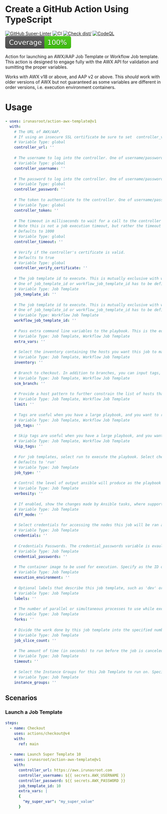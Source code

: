# Create a GitHub Action Using TypeScript

[![GitHub Super-Linter](https://github.com/irunasroot/action-awx-template/actions/workflows/linter.yml/badge.svg)](https://github.com/super-linter/super-linter)
![CI](https://github.com/irunasroot/action-awx-template/actions/workflows/ci.yml/badge.svg)
[![Check dist/](https://github.com/irunasroot/action-awx-template/actions/workflows/check-dist.yml/badge.svg)](https://github.com/irunasroot/action-awx-template/actions/workflows/check-dist.yml)
[![CodeQL](https://github.com/irunasroot/action-awx-template/actions/workflows/codeql-analysis.yml/badge.svg)](https://github.com/irunasroot/action-awx-template/actions/workflows/codeql-analysis.yml)
[![Coverage](./badges/coverage.svg)](./badges/coverage.svg)

Action for launching an AWX/AAP Job Template or Workflow Job template. This
action is designed to engage fully with the AWX API for validation and sumitting
the proper variables.

Works with AWX v18 or above, and AAP v2 or above. This _should_ work with older
versions of AWX but not guaranteed as some variables are different in order
versions, i.e. execution environment containers.

# Usage

```yaml
- uses: irunasroot/action-awx-template@v1
  with:
    # The URL of AWX/AAP.
    # If using an insecure SSL certificate be sure to set  controller_verify_certificate to false
    # Variable Type: global
    controller_url: ''

    # The username to log into the controller. One of username/password or token needs to be provided.
    # Variable Type: global
    controller_username: ''

    # The password to log into the controller. One of username/password or token needs to be provided.
    # Variable Type: global
    controller_password: ''

    # The token to authenticate to the controller. One of username/password or token needs to be provided.
    # Variable Type: global
    controller_token: ''

    # The timeout in milliseconds to wait for a call to the controller before erroring out.
    # Note this is not a job execution timeout, but rather the timeout of the actual API calls to the controller
    # Defaults to 1000
    # Variable Type: global
    controller_timeout: ''

    # Verify if the controller's certificate is valid.
    # Defaults to true
    # Variable Type: global
    controller_verify_certificate: ''

    # The job template id to execute. This is mutually exclusive with workflow_job_template_id
    # One of job_template_id or workflow_job_template_id has to be defined in order for the workflow to exeucte
    # Variable Type: Job Template
    job_template_id: ''

    # The job template id to execute. This is mutually exclusive with workflow_job_template_id
    # One of job_template_id or workflow_job_template_id has to be defined in order for the workflow to exeucte
    # Variable Type: Workflow Job Template
    workflow_job_template_id: ''

    # Pass extra command line variables to the playbook. This is the equivalent of using --extra-vars. The extra_vars variable is evaulated using JSON.parse so while its a string it needs to be a strifiy'd version of a JSON object.
    # Variable Type: Job Template, Workflow Job Template
    extra_vars: ''

    # Select the inventory containing the hosts you want this job to manage.
    # Variable Type: Job Template, Workflow Job Template
    inventory: ''

    # Branch to checkout. In addition to branches, you can input tags, commit
    # Variable Type: Job Template, Workflow Job Template
    scm_branch: ''

    # Provide a host pattern to further constrain the list of hosts that will be managed or affected by the playbook.
    # Variable Type: Job Template, Workflow Job Template
    limit: ''

    # Tags are useful when you have a large playbook, and you want to run a specific part of a play or task. Use commas to separate multiple tags.
    # Variable Type: Job Template, Workflow Job Template
    job_tags: ''

    # Skip tags are useful when you have a large playbook, and you want to skip specific parts of a play or task. Use commas to separate multiple tags.
    # Variable Type: Job Template, Workflow Job Template
    skip_tags: ''

    # For job templates, select run to execute the playbook. Select check to only check playbook syntax, test environment setup, and report problems without executing the playbook. Can only be one of 'run', or 'check'
    # Defaults to 'run'
    # Variable Type: Job Template
    job_type: ''

    # Control the level of output ansible will produce as the playbook executes. Can only be one of 0-5.
    # Variable Type: Job Template
    verbosity: ''

    # If enabled, show the changes made by Ansible tasks, where supported.
    # Variable Type: Job Template
    diff_mode: ''

    # Select credentials for accessing the nodes this job will be ran against. Specify as a list of ID's seperated by commas.
    # Variable Type: Job Template
    credentials: ''

    # Credentials Passwords. The credential_passwords variable is evaulated using JSON.parse so while its a string it needs to be a strifiy'd version of a JSON object.
    # Variable Type: Job Template
    credential_passwords: ''

    # The container image to be used for execution. Specify as the ID of the EE.
    # Variable Type: Job Template
    execution_environment: ''

    # Optional labels that describe this job template, such as 'dev' or 'test'. Specify as a list of ID's seperated by commas.
    # Variable Type: Job Template
    labels: ''

    # The number of parallel or simultaneous processes to use while executing the playbook.
    # Variable Type: Job Template
    forks: ''

    # Divide the work done by this job template into the specified number of job slices, each running the same tasks against a portion of the inventory.
    # Variable Type: Job Template
    job_slice_count: ''

    # The amount of time (in seconds) to run before the job is canceled.
    # Variable Type: Job Template
    timeout: ''

    # Select the Instance Groups for this Job Template to run on. Specify as a list of ID's seperated by commas.
    # Variable Type: Job Template
    instance_groups: ''
```

## Scenarios

### Launch a Job Template

```yaml
steps:
  - name: Checkout
    uses: actions/checkout@v4
    with:
      ref: main

  - name: Launch Super Template 10
    uses: irunasroot/action-awx-template@v1
    with:
      controller_url: https://awx.irunasroot.com
      controller_username: ${{ secrets.AWX_USERNAME }}
      controller_password: ${{ secrets.AWX_PASSWORD }}
      job_template_id: 10
      extra_vars: |
      {
        "my_super_var": "my_super_value"
      }
```
